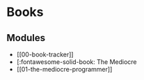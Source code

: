 Books
===

Modules
---

- [[00-book-tracker]]
- [:fontawesome-solid-book: The Mediocre
- [[01-the-mediocre-programmer]]
